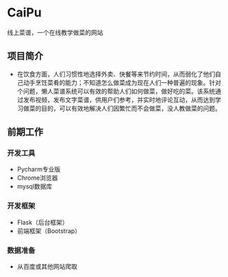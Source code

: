 # CaiPu
线上菜谱，一个在线教学做菜的网站
## 项目简介
* 在饮食方面，人们习惯性地选择外卖、快餐等来节约时间，从而弱化了他们自己动手烹饪菜肴的能力；不知道怎么做菜成为现在人们一种普遍的现象。针对个问题，懒人菜谱系统可以有效的帮助人们如何做菜，做好吃的菜。该系统通过发布视频，发布文字菜谱，供用户们参考，并实时地评论互动，从而达到学习做菜的目的，可以有效地解决人们因繁忙而不会做菜，没人教做菜的问题。 
## 前期工作
### 开发工具
* Pycharm专业版
* Chrome浏览器
* mysql数据库
### 开发框架
* Flask（后台框架）
* 前端框架（Bootstrap）
### 数据准备
* 从百度或其他网站爬取
